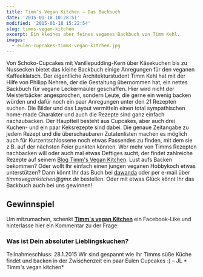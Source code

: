 ```yaml
---
title: Timm's Vegan Kitchen – Das Backbuch
date: '2015-01-18 10:28:51'
modified: '2015-01-18 15:22:54'
slug: timms-vegan-kitchen
excerpt: Ein kleines aber feines veganes Backbuch von Timm Kehl.
images:
  - eulen-cupcakes-timms-vegan-kitchen.jpg
---
```


Von Schoko-Cupcakes mit Vanillepudding-Kern über Käsekuchen bis zu Nussecken bietet das kleine Backbuch einige Anregungen für den veganen Kaffeeklatsch. Der eigentliche Architekturstudent Timm Kehl hat mit der Hilfe von Philipp Nehren, der die Gestaltung übernommen hat, ein nettes Backbuch für vegane Leckermäuler geschaffen. Hier wird nicht der Meisterbäcker angesprochen, sondern Leute, die gerne ein wenig backen würden und dafür noch ein paar Anregungen unter den 21 Rezepten suchen. Die Bilder und das Layout vermitteln einen total sympathischen home-made Charakter und auch die Rezepte sind ganz einfach nachzubacken. Der Hauptteil besteht aus Cupcakes, aber auch drei Kuchen- und ein paar Keksrezepte sind dabei. Die genaue Zeitangabe zu jedem Rezept und die überschaubaren Zutatenlisten machen es möglich auch für Kurzentschlossene noch etwas Passendes zu finden, mit dem sie z.B. auf der nächsten Feier punkten können. Wer mehr von Timms Rezepten nachbacken will oder auch mal etwas Deftiges sucht, der findet zahlreiche Rezepte auf seinem [Blog Timm's Vegan Kitchen](https://timmsvegankitchen.wordpress.com/). Lust aufs Backen bekommen? Oder wollt Ihr einfach einen jungen veganen Hobbykoch etwas unterstützen? Dann könnt Ihr das Buch bei [dawanda](http://de.dawanda.com/product/75032183-Veganes-Backbuch---Timms-Vegan-Kitchen) oder per e-mail über _timmsvegankitchen@gmx.de_ bestellen. Oder mit etwas Glück könnt Ihr das Backbuch auch bei uns gewinnen!

## Gewinnspiel

Um mitzumachen, schenkt [**Timm´s vegan Kitchen**](https://www.facebook.com/timmskitchen) ein Facebook-Like und hinterlasse hier ein Kommentar zu der Frage:

### Was ist Dein absoluter Lieblingskuchen?

Teilnahmeschluss: 28.1.2015 Wir sind gespannt wie Ihr Timms süße Küche findet und backen in der Zwischenzeit ein paar Eulen Cupcakes :) – JL <!-- Image removed (no copyright): eulen-cupcakes-timms-vegan-kitchen-640x426.jpg --> \* Timm's vegan kitchen\*
